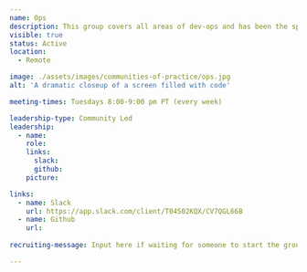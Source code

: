 ```yaml
---
name: Ops
description: This group covers all areas of dev-ops and has been the spot for coordination on infrastructure improvements such as AWS hosting, password vaults, multi-tenant product architecture, etc.
visible: true
status: Active
location:
  - Remote

image: ./assets/images/communities-of-practice/ops.jpg
alt: 'A dramatic closeup of a screen filled with code'

meeting-times: Tuesdays 8:00-9:00 pm PT (every week)

leadership-type: Community Led
leadership:
  - name:
    role:
    links:
      slack:
      github:
    picture:

links:
  - name: Slack
    url: https://app.slack.com/client/T04502KQX/CV7QGL66B
  - name: Github
    url: 
  
recruiting-message: Input here if waiting for someone to start the group.

---
```


